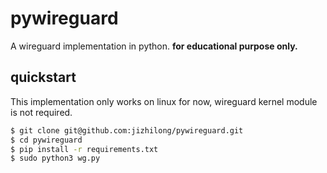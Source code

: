 # pywireguard
A wireguard implementation in python. **for educational purpose only.**

## quickstart
This implementation only works on linux for now, wireguard kernel module is not required.
```bash
$ git clone git@github.com:jizhilong/pywireguard.git
$ cd pywireguard
$ pip install -r requirements.txt
$ sudo python3 wg.py
```